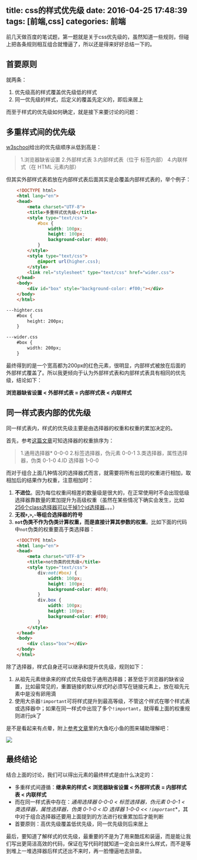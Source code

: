 title: css的样式优先级
date: 2016-04-25 17:48:39
tags: [前端,css]
categories: 前端
---
前几天做百度的笔试题，第一题就是关于css优先级的，虽然知道一些规则，但碰上把各条规则相互组合就懵逼了，所以还是得来好好总结一下的。

## 首要原则
就两条：
1. 优先级高的样式覆盖优先级低的样式
2. 同一优先级的样式，后定义的覆盖先定义的，即后来居上

而至于样式的优先级如何确定，就是接下来要讨论的问题：

## 多重样式间的优先级
[w3school](http://www.w3school.com.cn/css/css_intro.asp)给出的优先级顺序从低到高是：

>1.浏览器缺省设置
>2.外部样式表
>3.内部样式表（位于 <head> 标签内部）
>4.内联样式（在 HTML 元素内部）

但其实外部样式表若放在内部样式表后面其实是会覆盖内部样式表的，举个例子：

```html
    <!DOCTYPE html>
    <html lang="en">
    <head>
        <meta charset="UTF-8">
        <title>多重样式优先级</title>
        <style type="text/css">
            #box {
                width: 100px;
                height: 100px;
                background-color: #000;
            }
        </style>
        <style type="text/css">
            @import url(higher.css);
        </style>
        <link rel="stylesheet" type="text/css" href="wider.css">
    </head>
    <body>
        <div id="box" style="background-color: #f00;"></div>
    </body>
    </html>

---highter.css
    #box {
        height: 200px;
    }

---wider.css
    #box {
        width: 200px;
    }
```

最终得到的是一个宽高都为200px的红色元素，很明显，内部样式被放在后面的外部样式覆盖了。所以我更倾向于认为外部样式表和内部样式表具有相同的优先级，结论如下：

**浏览器缺省设置 < 外部样式表 = 内部样式表 < 内联样式**

## 同一样式表内部的优先级
同一样式表内，样式的优先级主要是由选择器的权重和权重的累加决定的。

首先，参考[这篇文章](http://www.standardista.com/css3/css-specificity/)可知选择器的权重排序为：

>1.通用选择器* 0-0-0
>2.标签选择器，伪元素 0-0-1
>3.类选择器，属性选择器，伪类 0-1-0
>4.ID 选择器 1-0-0

而对于组合上面几种情况的选择器式而言，就需要将所有出现的权重进行相加，取相加后的结果作为权重，注意相加时：

1. **不进位**。因为每位权重间相差的数量级是很大的，在正常使用时不会出现低级选择器靠数量的累加提升为高级权重（虽然在某些情况下确实会发生，比如[256个class选择器可以干掉1个id选择器](http://www.zhangxinxu.com/wordpress/2012/08/256-class-selector-beat-id-selector/)。。。）
2. **无视`+`,`>`,`~`等组合选择器的符号**
3. **`not`伪类不作为伪类计算权重，而是直接计算其参数的权重**。比如下面的代码中`not`伪类的权重要高于类选择器：
```html
    <!DOCTYPE html>
    <html lang="en">
    <head>
        <meta charset="UTF-8">
        <title>not伪类的优先级</title>
        <style type="text/css">
            div:not(#box) {
                width: 100px;
                height: 100px;
                background-color: #0f0;
            }
            div.box {
                width: 100px;
                height: 100px;
                background-color: #f00;
            }
        </style>
    </head>
    <body>
        <div class="box"></div>
    </body>
    </html>
```

除了选择器，样式自身还可以继承和提升优先级，规则如下：

1. 从祖先元素继承来的样式优先级低于通用选择器；甚至低于浏览器的缺省设置，比如最常见的，重置链接的默认样式时必须写在链接元素上，放在祖先元素中是没有卵用滴
2. 使用大杀器`!important`可将样式提升到最高等级，不管这个样式在哪个样式表或选择器中；如果在同一样式中出现了多个`!important`，就得看上面的权重规则进行pk了

是不是看起来有点晕，附上[参考文章](http://www.standardista.com/css3/css-specificity/)里的大鱼吃小鱼的图来辅助理解吧：

![](http://ww1.sinaimg.cn/large/85ad0d9cgw1f398xi1j5yj20xc16iwo1.jpg)

## 最终结论
结合上面的讨论，我们可以得出元素的最终样式是由什么决定的：

* 多重样式间遵循：**继承来的样式 < 浏览器缺省设置 < 外部样式表 = 内部样式表 < 内联样式**
* 而在同一样式表中存在：**通用选择器* 0-0-0 < 标签选择器，伪元素 0-0-1 < 类选择器，属性选择器，伪类 0-1-0 < ID 选择器 1-0-0 << `!important`**，其中对于组合选择器还要用上面提到的方法进行权重累加后才能判断
* 首要原则：高优先级覆盖低优先级，同一优先级则后来居上

最后，要知道了解样式的优先级，最重要的不是为了用来酷炫和装逼，而是能让我们写出更简洁高效的代码，保证在写代码时就知道一定会出来什么样式，而不是等到堆上一堆选择器后样式还出不来时，再一脸懵逼地去排查。
